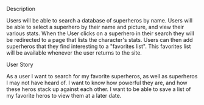 Description

Users will be able to search a database of superheros by name. Users will be able to select a superhero by their name and picture, and view their various stats.
When the User clicks on a superhero in their search they will be redirected to a page that lists the character's stats.
Users can then add superheros that they find interesting to a "favorites list". This favorites list will be available whenever the user returns to the site.

User Story

As a user I want to search for my favorite superheros, as well as superheros I may not have heard of. I want to know how powerful they are, and how these heros stack up against each other.
I want to be able to save a list of my favorite heros to view them at a later date.
